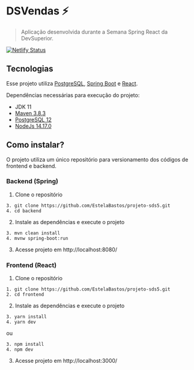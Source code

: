 # DSVendas ⚡

> Aplicação desenvolvida durante a Semana Spring React da DevSuperior.

[![Netlify Status](https://api.netlify.com/api/v1/badges/a1ece050-9d81-47a0-96d8-2c9ff6877497/deploy-status)](https://app.netlify.com/sites/dsvendas-eomb/deploys)

## Tecnologias

Esse projeto utiliza [PostgreSQL](https://www.postgresql.org/), [Spring Boot](https://spring.io/projects/spring-boot) e [React](https://pt-br.reactjs.org/).

Dependências necessárias para execução do projeto: 

  - JDK 11
  - [Maven 3.8.3](https://maven.apache.org/index.html)
  - [PostgreSQL 12](https://www.postgresql.org/)
  - [NodeJs 14.17.0](https://nodejs.org)

## Como instalar?

O projeto utiliza um único repositório para versionamento dos códigos de frontend e backend.

### Backend (Spring)
1. Clone o repositório
```
3. git clone https://github.com/EstelaBastos/projeto-sds5.git
4. cd backend
```
 2. Instale as dependências e execute o projeto
```
3. mvn clean install
4. mvnw spring-boot:run
```
3. Acesse projeto em http://localhost:8080/  

### Frontend (React)
1. Clone o repositório
```
1. git clone https://github.com/EstelaBastos/projeto-sds5.git
2. cd frontend
```
2. Instale as dependências e execute o projeto
```
3. yarn install
4. yarn dev
```
ou

```
3. npm install
4. npm dev
```
3. Acesse projeto em http://localhost:3000/
